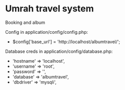 # Umrah travel system
Booking and album

Config in application/config/config.php:
- $config['base_url'] = 'http://localhost/albumtravel/';

Database creds in application/config/database.php:
- 'hostname' => 'localhost',
- 'username' => 'root',
- 'password' => '',
- 'database' => 'albumtravel',
- 'dbdriver' => 'mysqli',
